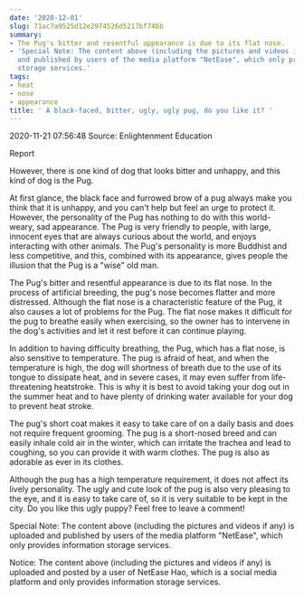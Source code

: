```yaml
---
date: '2020-12-01'
slug: 71ac7a9525d12e2974526d5217bf74bb
summary:
- The Pug's bitter and resentful appearance is due to its flat nose.
- 'Special Note: The content above (including the pictures and videos if any) is uploaded
  and published by users of the media platform "NetEase", which only provides information
  storage services.'
tags:
- heat
- nose
- appearance
title: ' A black-faced, bitter, ugly, ugly pug, do you like it? '
---
```


 2020-11-21 07:56:48 Source: Enlightenment Education

Report

However, there is one kind of dog that looks bitter and unhappy, and this kind of dog is the Pug.

  

At first glance, the black face and furrowed brow of a pug always make you think that it is unhappy, and you can't help but feel an urge to protect it. However, the personality of the Pug has nothing to do with this world-weary, sad appearance. The Pug is very friendly to people, with large, innocent eyes that are always curious about the world, and enjoys interacting with other animals. The Pug's personality is more Buddhist and less competitive, and this, combined with its appearance, gives people the illusion that the Pug is a "wise" old man.

  

The Pug's bitter and resentful appearance is due to its flat nose. In the process of artificial breeding, the pug's nose becomes flatter and more distressed. Although the flat nose is a characteristic feature of the Pug, it also causes a lot of problems for the Pug. The flat nose makes it difficult for the pug to breathe easily when exercising, so the owner has to intervene in the dog's activities and let it rest before it can continue playing.

  

In addition to having difficulty breathing, the Pug, which has a flat nose, is also sensitive to temperature. The pug is afraid of heat, and when the temperature is high, the dog will shortness of breath due to the use of its tongue to dissipate heat, and in severe cases, it may even suffer from life-threatening heatstroke. This is why it is best to avoid taking your dog out in the summer heat and to have plenty of drinking water available for your dog to prevent heat stroke.

  

The pug's short coat makes it easy to take care of on a daily basis and does not require frequent grooming. The pug is a short-nosed breed and can easily inhale cold air in the winter, which can irritate the trachea and lead to coughing, so you can provide it with warm clothes. The pug is also as adorable as ever in its clothes.

  

Although the pug has a high temperature requirement, it does not affect its lively personality. The ugly and cute look of the pug is also very pleasing to the eye, and it is easy to take care of, so it is very suitable to be kept in the city. Do you like this ugly puppy? Feel free to leave a comment!

Special Note: The content above (including the pictures and videos if any) is uploaded and published by users of the media platform "NetEase", which only provides information storage services.

Notice: The content above (including the pictures and videos if any) is
uploaded and posted by a user of NetEase Hao, which is a social media platform
and only provides information storage services.

 
        